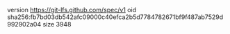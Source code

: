 version https://git-lfs.github.com/spec/v1
oid sha256:fb7bd03db542afc09000c40efca2b5d7784782671bf9f487ab7529d992902a04
size 3948
